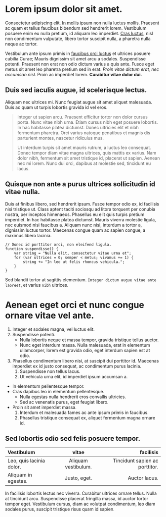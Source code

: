 # Lorem ipsum dolor sit amet. 

Consectetur adipiscing elit. [In mollis ipsum][index] non nulla luctus mollis. Praesent ac quam et tellus faucibus bibendum sed hendrerit lorem. Vestibulum posuere enim eu nulla pretium, id aliquam leo imperdiet. [Cras luctus][example], nisl non condimentum vulputate, libero tortor suscipit nulla, a pharetra nulla neque ac tortor. 

Vestibulum ante ipsum primis in [faucibus orci luctus](https://example.com/) et ultrices posuere cubilia Curae; Mauris dignissim sit amet arcu a sodales. Suspendisse potenti. Praesent non erat non odio dictum varius a quis ante. Fusce eget metus sit amet leo pharetra pretium sed in erat. *Proin vitae dictum erat, nec accumsan nisl.* Proin ac imperdiet lorem. **Curabitur vitae dolor dui.**

[index]: /index.html
[example]: https://example.com/

## Duis sed iaculis augue, id scelerisque lectus. 

Aliquam nec ultrices mi. Nunc feugiat augue sit amet aliquet malesuada. Duis ac quam ut turpis lobortis gravida id vel eros. 

> Integer ut sapien arcu. Praesent efficitur tortor non dolor cursus porta. Nunc vitae nibh urna. Etiam cursus nibh eget posuere lobortis. In hac habitasse platea dictumst. Donec ultricies elit et nibh fermentum pharetra. Orci varius natoque penatibus et magnis dis parturient montes, nascetur ridiculus mus.
> 
> Ut interdum turpis sit amet mauris rutrum, a luctus leo consequat. Donec tempor diam vitae magna ultrices, quis mattis ex varius. Nam dolor nibh, fermentum sit amet tristique id, placerat ut sapien. Aenean nec mi lorem. Nunc dui orci, dapibus at molestie sed, tincidunt eu lacus. 

## Quisque non ante a purus ultrices sollicitudin id vitae nulla. 

Duis at finibus libero, sed hendrerit ipsum. Fusce tempor odio ex, id facilisis nisi tristique ut. Class aptent taciti sociosqu ad litora torquent per conubia nostra, per inceptos himenaeos. Phasellus eu elit quis turpis pretium imperdiet. In hac habitasse platea dictumst. Mauris viverra molestie ligula, nec euismod nisi faucibus a. Aliquam nunc nisi, interdum a tortor a, dignissim luctus tortor. Maecenas congue quam ac sapien congue, a maximus libero lacinia.

    // Donec id porttitor orci, non eleifend ligula.
    function suspendisse() {
        var string = "Nulla elit, consectetur vitae urna et";
        for (var ultrices = 0; semper < metus; vivamus += 1) {
            string += "In leo ut felis rhoncus vehicula.";
        }
    }

Sed blandit tortor at sagittis elementum. `Integer dictum augue vitae ante laoreet`, et varius `nibh` ultrices. 


# Aenean eget orci et nunc congue ornare vitae vel ante. 

1. Integer et sodales magna, vel luctus elit. 
2. Suspendisse potenti. 
    - Nulla lobortis neque et massa tempor, gravida tristique tellus auctor. 
    - Nunc eget interdum massa. Nulla malesuada, erat in elementum ullamcorper, lorem est gravida odio, eget interdum sapien est at odio.
3. Phasellus condimentum libero nisi, at suscipit dui porttitor id. Maecenas imperdiet ex id justo consequat, ac condimentum purus lacinia. 
    1. Suspendisse non tellus lacus. 
    2. Ut vehicula urna elit, id imperdiet ipsum accumsan a. 
    
- In elementum pellentesque tempor. 
- Cras dapibus leo in elementum pellentesque. 
    - Nulla egestas nulla hendrerit eros convallis ultricies. 
    - Sed ac venenatis purus, eget feugiat libero. 
- Proin sit amet imperdiet massa. 
    1. Interdum et malesuada fames ac ante ipsum primis in faucibus. 
    2. Phasellus tristique consequat ex, aliquet fermentum magna ornare id.

## Sed lobortis odio sed felis posuere tempor. 

| Vestibulum | vitae | facilisis | 
|:---------- |:-----:| ---------:|
| Leo, quis lacinia dolor. | Aliquam vestibulum. | Tincidunt sapien ac porttitor. |
| Aliquam in egestas. | Justo, eget. | Auctor lacus. |

In facilisis lobortis lectus nec viverra. Curabitur ultrices ornare tellus. Nulla at tincidunt arcu. Suspendisse placerat fringilla massa, id auctor tortor tempor eget. Vestibulum cursus, diam ac volutpat condimentum, leo diam sodales purus, suscipit tristique risus quam id sapien. 